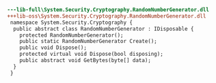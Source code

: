 ﻿```diff
---lib-full\System.Security.Cryptography.RandomNumberGenerator.dll
+++lib-oss\System.Security.Cryptography.RandomNumberGenerator.dll
 namespace System.Security.Cryptography {
  public abstract class RandomNumberGenerator : IDisposable {
    protected RandomNumberGenerator();
    public static RandomNumberGenerator Create();
    public void Dispose();
    protected virtual void Dispose(bool disposing);
    public abstract void GetBytes(byte[] data);
  }
 }
```
